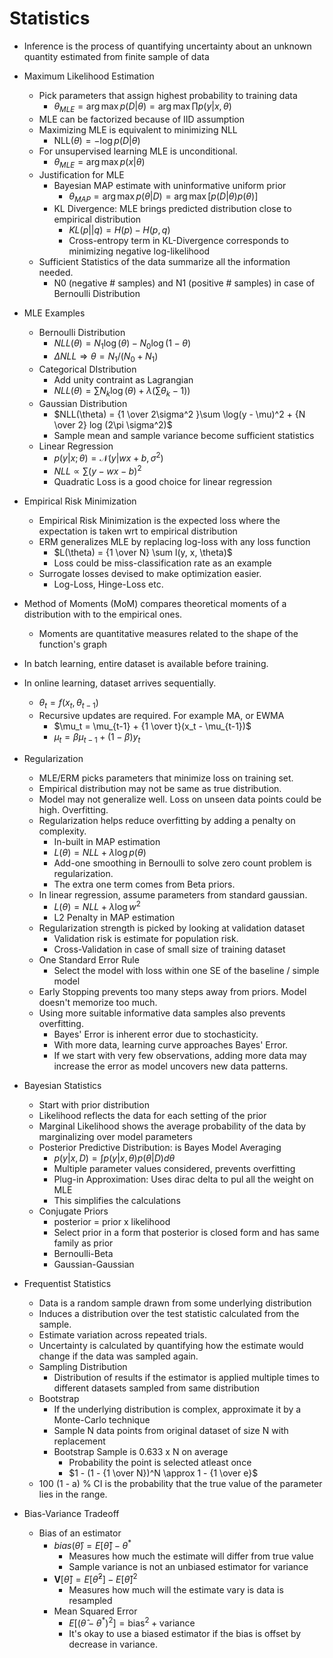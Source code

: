 # Statistics

- Inference is the process of quantifying uncertainty about an unknown quantity estimated from finite sample of data

- Maximum Likelihood Estimation
  - Pick parameters that assign highest probability to training data
      - $\theta_{MLE} = \arg \max p(D | \theta) = \arg \max \prod p(y | x, \theta)$
  - MLE can be factorized because of IID assumption
  - Maximizing MLE is equivalent to minimizing NLL
      - $\text{NLL}(\theta) = -\log p(D | \theta)$
  - For unsupervised learning MLE is unconditional.
      - $\theta_{MLE} = \arg\max p(x | \theta)$
  - Justification for MLE
      - Bayesian MAP estimate with uninformative uniform prior
          - $\theta_{MAP} = \arg\max p(\theta | D) = \arg \max [p(D | \theta)p(\theta)]$
      - KL Divergence: MLE brings predicted distribution close to empirical distribution
          - $KL(p||q) = H(p) - H(p,q)$
          - Cross-entropy term in KL-Divergence corresponds to minimizing negative log-likelihood
  - Sufficient Statistics of the data summarize all the information needed.
      - N0 (negative # samples) and N1 (positive # samples) in case of Bernoulli Distribution
    
- MLE Examples
    - Bernoulli Distribution
        - $NLL(\theta) = N_1 \log(\theta) - N_0 \log(1-\theta)$
        - $\Delta NLL \Rightarrow \theta = N_1 / (N_0 + N_1)$
    - Categorical DIstribution
        - Add unity contraint as Lagrangian
        - $NLL(\theta) = \sum N_k \log(\theta) + \lambda (\sum \theta_k -1))$
    - Gaussian Distribution
        - $NLL(\theta) = {1 \over 2\sigma^2 }\sum \log(y - \mu)^2 + {N \over 2} log (2\pi \sigma^2)$
        - Sample mean and sample variance become sufficient statistics
    - Linear Regression
        - $p(y | x; \theta) = \mathcal N (y | wx +b, \sigma^2)$
        - $NLL \propto \sum (y - wx - b) ^ 2$
        - Quadratic Loss is a good choice for linear regression

- Empirical Risk Minimization
  - Empirical Risk Minimization is the expected loss where the expectation is taken wrt to empirical distribution
  - ERM generalizes MLE  by replacing log-loss with any loss function
      - $L(\theta) = {1 \over N} \sum l(y, x, \theta)$
      - Loss could be miss-classification rate as an example
  - Surrogate losses devised to make optimization easier.
      - Log-Loss, Hinge-Loss etc.

- Method of Moments (MoM) compares theoretical moments of a distribution with to the empirical ones. 
    - Moments are quantitative measures related to the shape of the function's graph

- In batch learning, entire dataset is available before training.
- In online learning, dataset arrives sequentially.
    - $\theta_t = f(x_t, \theta_{t-1})$
    - Recursive updates are required. For example MA, or EWMA
        - $\mu_t = \mu_{t-1} + {1 \over t}(x_t - \mu_{t-1})$
        - $\mu_t = \beta \mu_{t-1} + (1 - \beta) y_t$

- Regularization
  - MLE/ERM picks parameters that minimize loss on training set.
  - Empirical distribution may not be same as true distribution.
  - Model may not generalize well. Loss on unseen data points could be high. Overfitting.
  - Regularization helps reduce overfitting by adding a penalty on complexity. 
      - In-built in MAP estimation
      - $L(\theta) = NLL + \lambda \log p(\theta)$
      - Add-one smoothing in Bernoulli to solve zero count problem is regularization.
      - The extra one term comes from Beta priors.
  - In linear regression, assume parameters from standard gaussian.
      - $L(\theta) = NLL + \lambda \log w^2$
      - L2 Penalty in MAP estimation
  - Regularization strength is picked by looking at validation dataset
      - Validation risk is estimate for population risk.
      - Cross-Validation in case of small size of training dataset
  - One Standard Error Rule
      - Select the model with loss within one SE of the baseline / simple model
  - Early Stopping prevents too many steps away from priors. Model doesn't memorize too much.
  - Using more suitable informative data samples also prevents overfitting.
      - Bayes' Error is inherent error due to stochasticity.
      - With more data, learning curve approaches Bayes' Error.
      - If we start with very few observations, adding more data may increase the error as model uncovers new data patterns.

- Bayesian Statistics
  - Start with prior distribution
  - Likelihood reflects the data for each setting of the prior
  - Marginal Likelihood shows the average probability of the data by marginalizing over model parameters
  - Posterior Predictive Distribution: is Bayes Model Averaging
      - $p(y | x, D) = \int p(y | x, \theta) p(\theta | D) d\theta$ 
      - Multiple parameter values considered, prevents overfitting
      - Plug-in Approximation: Uses dirac delta to pul all the weight on MLE
      - This simplifies the calculations
  - Conjugate Priors
      - posterior = prior x likelihood
      - Select prior in a form that posterior is closed form and has same family as prior
      - Bernoulli-Beta
      - Gaussian-Gaussian
    
- Frequentist Statistics
  - Data is a random sample drawn from some underlying distribution
  - Induces a distribution over the test statistic calculated from the sample.
  - Estimate variation across repeated trials.
  - Uncertainty is calculated by quantifying how the estimate would change if the data was sampled again.
  - Sampling Distribution
      - Distribution of results if the estimator is applied multiple times to different datasets sampled from same distribution
  - Bootstrap
      - If the underlying distribution is complex, approximate it by a Monte-Carlo technique
      - Sample N data points from original dataset of size N with replacement
      - Bootstrap Sample is 0.633 x N on average
          - Probability the point is selected atleast once
          - $1 - (1 - {1 \over N})^N \approx 1 - {1 \over e}$
  - 100 (1 - a) % CI is the probability that the true value of the parameter lies in the range.

- Bias-Variance Tradeoff
  - Bias of an estimator
      - $bias(\hat \theta) = E[\hat \theta] - \theta^*$
          - Measures how much the estimate will differ from true value
          - Sample variance is not an unbiased estimator for variance
      - $\mathbf V[\hat \theta] = E[\hat \theta ^ 2] - E[\hat \theta]^2$
          - Measures how much will the estimate vary is data is resampled
      - Mean Squared Error
          - $E[(\hat \theta - \theta^*)^2] = \text{bias}^2 + \text{variance}$
          - It's okay to use a biased estimator if the bias is offset by decrease in variance. 